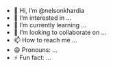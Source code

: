 - 👋 Hi, I’m @nelsonkhardia
- 👀 I’m interested in ...
- 🌱 I’m currently learning ...
- 💞️ I’m looking to collaborate on ...
- 📫 How to reach me ...
- 😄 Pronouns: ...
- ⚡ Fun fact: ...

<!---
nelsonkhardia/nelsonkhardia is a ✨ special ✨ repository because its `README.md` (this file) appears on your GitHub profile.
You can click the Preview link to take a look at your changes.
--->
